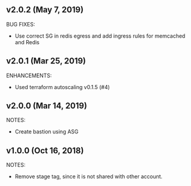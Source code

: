 ## v2.0.2 (May 7, 2019)

BUG FIXES:

* Use correct SG in redis egress and add ingress rules for memcached and Redis

## v2.0.1 (Mar 25, 2019)

ENHANCEMENTS:

* Used terraform autoscaling v0.1.5 (#4)

## v2.0.0 (Mar 14, 2019)

NOTES:

* Create bastion using ASG

## v1.0.0 (Oct 16, 2018)

NOTES:

* Remove stage tag, since it is not shared with other account.
